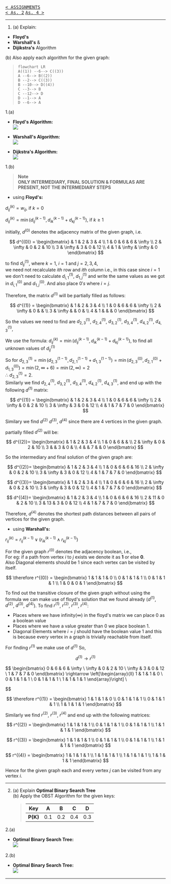 [<kbd>< ASSIGNMENTS</kbd>](../../README.md#assignments-qa)  
[<kbd>< As. 2</kbd>](../a2/assignment_2.md)
[<kbd> As. 4 ></kbd>](../a4/assignment_4.md)

---

1. (a) Explain:  
- **Floyd's**  
- **Warshall's**  &
- **Dijikstra's**  Algorithm

(b) Also apply each algorithm for the given graph:

>```mermaid
>flowchart LR
>A((1)) --6--> C((3))
>A --6--> B((2))
>B --2--> C((3))
>B --10--> D((4))
>C --3--> B
>C --12--> D
>D --1--> A
>D --6--> A
>```

1.(a)  
- **Floyd's Algorithm:**  
![](./a3_1.png)

- **Warshall's Algorithm:**  
![](./a3_2.png)

- **Dijkstra's Algorithm:**  
![](./a3_3.png)

1.(b)  

> **Note**  
> **ONLY INTERMEDIARY, FINAL SOLUTION & FORMULAS ARE PRESENT, NOT THE INTERMEDIARY STEPS**  

- using **Floyd's:**  

$d_{ij}^{(k)} = w_{ij}$, if $k = 0$

$d_{ij}^{(k)} = \min \left(d_{ij}^{(k-1)}, d_{ik}^{(k-1)} + d_{kj}^{(k-1)} \right)$, if $k \geq 1$


initially, $d^{(0)}$ denotes the adjacency matrix of the given graph, i.e.  

$$
d^{(0)} = \begin{bmatrix} 
      & 1 & 2 & 3 & 4 \\
    1 & 0 & 6 & 6 & \infty \\
    2 & \infty & 0 & 2 & 10 \\
    3 & \infty & 3 & 0 & 12 \\
    4 & 1 & \infty & \infty & 0
    \end{bmatrix}
$$

to find $d_{ij}^{(1)}$, where $k = 1$, $i = 1$ and $j = 2,3,4$,  
we need not recalculate $ith$ row and $ith$ column i.e.,
in this case since $i = 1$ we don't need to calculate $d_{i,1}^{(1)}$, $d_{1,j}^{(1)}$ and write the same values as we got in $d_{i,1}^{(0)}$ and $d_{1,j}^{(0)}$. And also place $0's$ where $i=j$.

Therefore, the matrix $d^{(1)}$ will be partially filled as follows:

$$
d^{(1)} = \begin{bmatrix} 
      & 1 & 2 & 3 & 4 \\
    1 & 0 & 6 & 6 & \infty \\
    2 & \infty & 0 &  &  \\
    3 & \infty &  & 0 &  \\
    4 & 1 &  &  & 0
    \end{bmatrix}
$$

So the values we need to find are $d_{2,3}^{(1)}$, $d_{2,4}^{(1)}$, $d_{3,2}^{(1)}$, $d_{3,4}^{(1)}$, $d_{4,2}^{(1)}$, $d_{4,3}^{(1)}$,

We use the formula: $d_{ij}^{(k)} = \min \left(d_{ij}^{(k-1)}, d_{ik}^{(k-1)} + d_{kj}^{(k-1)} \right)$, to find all unknown values of $d_{ij}^{(1)}$

So for $d_{2,3}^{(1)} = \min \left(d_{2,3}^{(1-1)}, d_{2,1}^{(1-1)} + d_{1,3}^{(1-1)} \right) = \min \left(d_{2,3}^{(0)}, d_{2,1}^{(0)} + d_{1,3}^{(0)} \right) = \min \left(2, \infty + 6 \right) = \min \left(2, \infty \right) = 2$  
$\therefore$ $d_{2,3}^{(1)} = 2$.  
Similarly we find $d_{2,4}^{(1)}$, $d_{3,2}^{(1)}$, $d_{3,4}^{(1)}$, $d_{4,2}^{(1)}$, $d_{4,3}^{(1)}$, and end up with the following $d^{(1)}$ matrix:

$$
d^{(1)} = \begin{bmatrix} 
      & 1 & 2 & 3 & 4 \\
    1 & 0 & 6 & 6 & \infty \\
    2 & \infty & 0 & 2 & 10 \\
    3 & \infty & 3 & 0 & 12 \\
    4 & 1 & 7 & 7 & 0
    \end{bmatrix}
$$

Similary we find $d^{(2)}$ $d^{(3)}$, $d^{(4)}$ since there are 4 vertices in the given graph.  

partially filled $d^{(2)}$ will be:

$$
 d^{(2)}= \begin{bmatrix} 
      & 1 & 2 & 3 & 4 \\
    1 & 0 & 6 &  &  \\
    2 & \infty & 0 & 2 & 10 \\
    3 &  & 3 & 0 &  \\
    4 &  & 7 &  & 0
    \end{bmatrix}
$$

So the intermediary and final solution of the given graph are:  

$$
 d^{(2)}= \begin{bmatrix} 
      & 1 & 2 & 3 & 4 \\
    1 & 0 & 6 & 6 & 16 \\
    2 & \infty & 0 & 2 & 10 \\
    3 & \infty & 3 & 0 & 12 \\
    4 & 1 & 7 & 7 & 0
    \end{bmatrix}
$$

$$
 d^{(3)}= \begin{bmatrix} 
      & 1 & 2 & 3 & 4 \\
    1 & 0 & 6 & 6 & 16 \\
    2 & \infty & 0 & 2 & 10 \\
    3 & \infty & 3 & 0 & 12 \\
    4 & 1 & 7 & 7 & 0
    \end{bmatrix}
$$

$$
 d^{(4)}= \begin{bmatrix} 
      & 1 & 2 & 3 & 4 \\
    1 & 0 & 6 & 6 & 16 \\
    2 & 11 & 0 & 2 & 10 \\
    3 & 13 & 3 & 0 & 12 \\
    4 & 1 & 7 & 7 & 0
    \end{bmatrix}
$$

Therefore, $d^{(4)}$ denotes the shortest path distances between all pairs of vertices for the given graph.

- using **Warshall's:**  

$r_{ij}^{(k)} = r_{ij}^{(k-1)} \lor (r_{ik}^{(k-1)} \land r_{kj}^{(k-1)})$

For the given graph $r^{(0)}$ denotes the adjacency boolean, i.e.,  
For eg: if a path from vertex $i$ to $j$ exists we denote it as **1** or else **0**.  
Also Diagonal elements should be 1 since each vertex can be visited by itself.

$$
\therefore r^{(0)} = \begin{bmatrix} 
      1 & 1 & 1 & 0 \\
      0 & 1 & 1 & 1 \\
      0 & 1 & 1 & 1 \\
      1 & 0 & 0 & 1
    \end{bmatrix}
$$

To find out the transitive closure of the given graph without using the formula we can make use of floyd's solution that we found already ($d^{(1)}$, $d^{(2)}$, $d^{(3)}$, $d^{(4)}$). To find $r^{(1)}$, $r^{(2)}$, $r^{(3)}$, $r^{(4)}$:  

- Places where we have infinity($\infty$) in the floyd's matrix we can place $0$ as a boolean value
- Places where we have a value greater than $0$ we place boolean $1$.
- Diagonal Elements where $i = j$ should have the boolean value $1$ and this is because every vertex in a graph is trivially reachable from itself.

For finding $r^{(1)}$ we make use of $d^{(1)}$
So,

$$
d^{(1)} \rightarrow r^{(1)}
$$

$$
\begin{bmatrix} 
      0 & 6 & 6 & \infty \\
      \infty & 0 & 2 & 10 \\
      \infty & 3 & 0 & 12 \\
      1 & 7 & 7 & 0
    \end{bmatrix} \rightarrow \left[\begin{array}{ll}
      1 & 1 & 1 & 0 \\
      0 & 1 & 1 & 1 \\
      0 & 1 & 1 & 1 \\
      1 & 1 & 1 & 1
\end{array}\right] \\

$$

$$
\therefore r^{(1)} = \begin{bmatrix} 
      1 & 1 & 1 & 0 \\
      0 & 1 & 1 & 1 \\
      0 & 1 & 1 & 1 \\
      1 & 1 & 1 & 1
    \end{bmatrix}
$$

Similarly we find $r^{(2)}$, $r^{(3)}$, $r^{(4)}$ and end up with the following matrices:

$$
r^{(2)} = \begin{bmatrix} 
      1 & 1 & 1 & 1 \\
      0 & 1 & 1 & 1 \\
      0 & 1 & 1 & 1 \\
      1 & 1 & 1 & 1
    \end{bmatrix}
$$

$$
r^{(3)} = \begin{bmatrix} 
      1 & 1 & 1 & 1 \\
      0 & 1 & 1 & 1 \\
      0 & 1 & 1 & 1 \\
      1 & 1 & 1 & 1
    \end{bmatrix}
$$

$$
r^{(4)} = \begin{bmatrix} 
      1 & 1 & 1 & 1 \\
      1 & 1 & 1 & 1 \\
      1 & 1 & 1 & 1 \\
      1 & 1 & 1 & 1
    \end{bmatrix}
$$

Hence for the given graph each and every vertex $j$ can be visited from any vertex $i$.

---

2. (a) Explain **Optimal Binary Search Tree**  
   (b) Apply the OBST Algorithm for the given keys:
    >|Key|A|B|C|D|
    >|:-:|:-:|:-:|:-:|:-:|
    >|**P(K)**|0.1|0.2|0.4|0.3|

2.(a)  
- **Optimal Binary Search Tree:**  
![](./a3_4.png)

2.(b)  
- **Optimal Binary Search Tree:**  
![](./a3_5.png)

---
